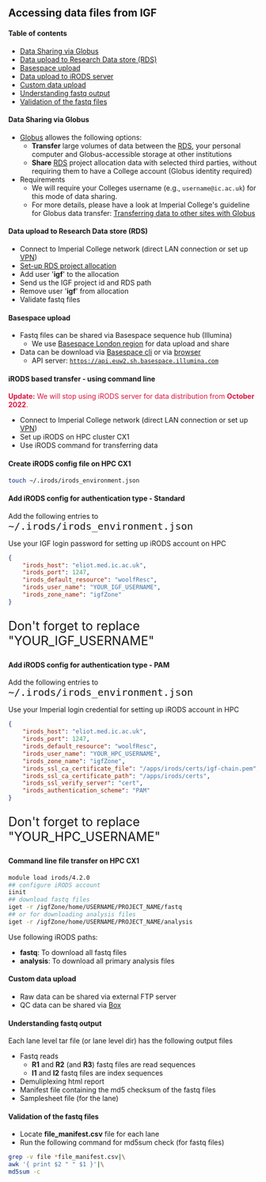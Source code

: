 ## Accessing data files from IGF

#### Table of contents
* [Data Sharing via Globus](#/2)
* [Data upload to Research Data store (RDS)](#/3)
* [Basespace upload](#/4)
* [Data upload to iRODS server](#/5)
* [Custom data upload](#/11)
* [Understanding fastq output](#/12)
* [Validation of the fastq files](#/13)

#### Data Sharing via Globus
* [Globus](https://www.globus.org/) allowes the following options:
  * __Transfer__ large volumes of data between the [RDS](https://www.imperial.ac.uk/admin-services/ict/self-service/research-support/rcs/rds/), your personal computer and Globus-accessible storage at other institutions
  * __Share__ [RDS](https://www.imperial.ac.uk/admin-services/ict/self-service/research-support/rcs/rds/) project allocation data with selected third parties, without requiring them to have a College account (Globus identity required)
* Requirements
  * We will require your Colleges username (e.g., `username@ic.ac.uk`) for this mode of data sharing.
  * For more details, please have a look at Imperial College's guideline for Globus data transfer: [Transferring data to other sites with Globus](https://www.imperial.ac.uk/admin-services/ict/self-service/research-support/rcs/rds/globus/)

#### Data upload to Research Data store (RDS)
* Connect to Imperial College network (direct LAN connection or set up [VPN](https://www.imperial.ac.uk/admin-services/ict/self-service/connect-communicate/remote-access/virtual-private-network-vpn/))
* [Set-up RDS project allocation](https://imperial-genomics-facility.github.io/igf-pipeline-help/data_access.html#imperial-college-research-data-store-based-transfer)
* Add user '__igf__' to the allocation
* Send us the IGF project id and RDS path
* Remove user '__igf__' from allocation
* Validate fastq files

#### Basespace upload
* Fastq files can be shared via Basespace sequence hub (Illumina)
  * We use [Basespace London region](https://euw2.sh.basespace.illumina.com) for data upload and share
* Data can be download via [Basespace cli](https://developer.basespace.illumina.com/docs/content/documentation/cli/cli-overview) or via [browser](https://euw2.sh.basespace.illumina.com)
  * API server: <a style="font-size:35px"><code>https://api.euw2.sh.basespace.illumina.com</code></a>

#### iRODS based transfer - using command line
<span style="color:crimson"><b>Update:</b> We will stop using iRODS server for data distribution from <b>October 2022</b>.</span>
* Connect to Imperial College network (direct LAN connection or set up [VPN](https://www.imperial.ac.uk/admin-services/ict/self-service/connect-communicate/remote-access/virtual-private-network-vpn/))
* Set up iRODS on HPC cluster CX1
* Use iRODS command for transferring data

####  Create iRODS config file on HPC CX1
```bash
touch ~/.irods/irods_environment.json
```

#### Add iRODS config for authentication type - Standard
<span><p align="left">Add the following entries to <code><a style="font-size:20px">~/.irods/irods_environment.json</a></code></p></span>
<span><p align="left">Use your IGF login password for setting up iRODS account on HPC</p></span>
```json [1-7|5]
{
    "irods_host": "eliot.med.ic.ac.uk",
    "irods_port": 1247,
    "irods_default_resource": "woolfResc",
    "irods_user_name": "YOUR_IGF_USERNAME",
    "irods_zone_name": "igfZone"
}
```
<p style="font-size:25px">Don't forget to replace "YOUR_IGF_USERNAME"</p>

#### Add iRODS config for authentication type - PAM
<span><p align="left">Add the following entries to <code><a style="font-size:20px">~/.irods/irods_environment.json</a></code></p></span>
<span><p align="left">Use your Imperial login credential for setting up iRODS account in HPC</p></span>
```json [1-11|5]
{
    "irods_host": "eliot.med.ic.ac.uk",
    "irods_port": 1247,
    "irods_default_resource": "woolfResc",
    "irods_user_name": "YOUR_HPC_USERNAME",
    "irods_zone_name": "igfZone", 
    "irods_ssl_ca_certificate_file": "/apps/irods/certs/igf-chain.pem",
    "irods_ssl_ca_certificate_path": "/apps/irods/certs",
    "irods_ssl_verify_server": "cert",
    "irods_authentication_scheme": "PAM"
}
```
<p style="font-size:25px">Don't forget to replace "YOUR_HPC_USERNAME"</p>

#### Command line file transfer on HPC CX1
```bash [1-3|1,4-5|1,6-7]
module load irods/4.2.0
## configure iRODS account
iinit
## download fastq files
iget -r /igfZone/home/USERNAME/PROJECT_NAME/fastq
## or for downloading analysis files
iget -r /igfZone/home/USERNAME/PROJECT_NAME/analysis
```
<span><p align="left">Use following iRODS paths:</p></span>
*  __fastq__: To download all fastq files
*  __analysis__: To download all primary analysis files

#### Custom data upload
* Raw data can be shared via external FTP server
* QC data can be shared via [Box](box.com)

#### Understanding fastq output
<span><p align="left">Each lane level tar file (or lane level dir) has the following output files</p></span>
* Fastq reads
  * __R1__ and __R2__ (and __R3__) fastq files are read sequences
  * __I1__ and __I2__ fastq files are index sequences
* Demuliplexing html report
* Manifest file containing the md5 checksum of the fastq files
* Samplesheet file (for the lane)

#### Validation of the fastq files
* Locate __file_manifest.csv__ file for each lane
* Run the following command for md5sum check (for fastq files)
```bash
grep -v file *file_manifest.csv|\
awk '{ print $2 " " $1 }'|\
md5sum -c
```
